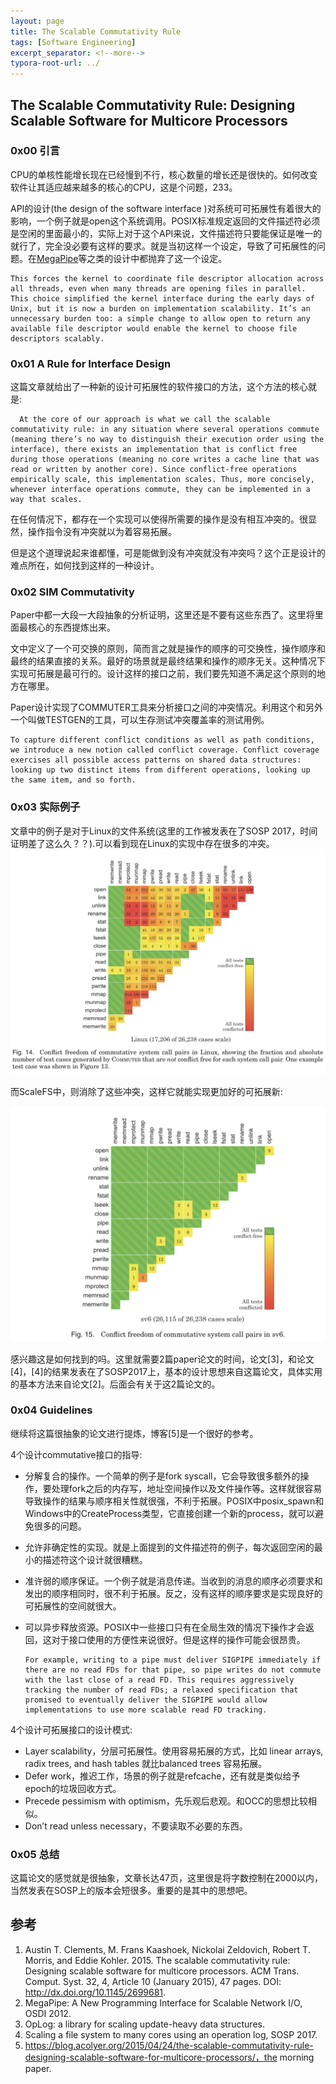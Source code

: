 ```yaml
---
layout: page
title: The Scalable Commutativity Rule
tags: [Software Engineering]
excerpt_separator: <!--more-->
typora-root-url: ../
---
```




## The Scalable Commutativity Rule: Designing Scalable Software for Multicore Processors 



### 0x00 引言

   CPU的单核性能增长现在已经慢到不行，核心数量的增长还是很快的。如何改变软件让其适应越来越多的核心的CPU，这是个问题，233。

   API的设计(the design of the software interface )对系统可可拓展性有着很大的影响，一个例子就是open这个系统调用。POSIX标准规定返回的文件描述符必须是空闲的里面最小的，实际上对于这个API来说，文件描述符只要能保证是唯一的就行了，完全没必要有这样的要求。就是当初这样一个设定，导致了可拓展性的问题。在[MegaPipe](http://www.eecs.berkeley.edu/%7Esylvia/papers/osdi2012_megapipe.pdf)等之类的设计中都抛弃了这一个设定。

```
This forces the kernel to coordinate file descriptor allocation across all threads, even when many threads are opening files in parallel. This choice simplified the kernel interface during the early days of Unix, but it is now a burden on implementation scalability. It’s an unnecessary burden too: a simple change to allow open to return any available file descriptor would enable the kernel to choose file descriptors scalably.
```



### 0x01 A Rule for Interface Design 

​    这篇文章就给出了一种新的设计可拓展性的软件接口的方法，这个方法的核心就是:

```
  At the core of our approach is what we call the scalable commutativity rule: in any situation where several operations commute (meaning there’s no way to distinguish their execution order using the interface), there exists an implementation that is conflict free during those operations (meaning no core writes a cache line that was read or written by another core). Since conflict-free operations empirically scale, this implementation scales. Thus, more concisely, whenever interface operations commute, they can be implemented in a way that scales.
```

  在任何情况下，都存在一个实现可以使得所需要的操作是没有相互冲突的。很显然，操作指令没有冲突就以为着容易拓展。

  但是这个道理说起来谁都懂，可是能做到没有冲突就没有冲突吗？这个正是设计的难点所在，如何找到这样的一种设计。



### 0x02 SIM Commutativity  

   Paper中都一大段一大段抽象的分析证明，这里还是不要有这些东西了。这里将里面最核心的东西提炼出来。

  文中定义了一个可交换的原则，简而言之就是操作的顺序的可交换性，操作顺序和最终的结果直接的关系。最好的场景就是最终结果和操作的顺序无关。这种情况下实现可拓展是最可行的。设计这样的接口之前，我们要先知道不满足这个原则的地方在哪里。

   Paper设计实现了COMMUTER工具来分析接口之间的冲突情况。利用这个和另外一个叫做TESTGEN的工具，可以生存测试冲突覆盖率的测试用例。

```
To capture different conflict conditions as well as path conditions, we introduce a new notion called conflict coverage. Conflict coverage exercises all possible access patterns on shared data structures: looking up two distinct items from different operations, looking up the same item, and so forth.
```



### 0x03 实际例子

   文章中的例子是对于Linux的文件系统(这里的工作被发表在了SOSP 2017，时间证明差了这么久？？).可以看到现在Linux的实现中存在很多的冲突。![scr-linux-fs](/assets/img/scr-linux-fs.png)

 而ScaleFS中，则消除了这些冲突，这样它就能实现更加好的可拓展新:

 ![scr-sv6-fs](/assets/img/scr-sv6-fs.png)



   感兴趣这是如何找到的吗。这里就需要2篇paper论文的时间，论文[3]，和论文[4]，[4]的结果发表在了SOSP2017上，基本的设计思想来自这篇论文，具体实用的基本方法来自论文[2]。后面会有关于这2篇论文的。



### 0x04 Guidelines

  继续将这篇很抽象的论文进行提炼，博客[5]是一个很好的参考。   

 4个设计commutative接口的指导:

* 分解复合的操作。一个简单的例子是fork syscall，它会导致很多额外的操作，要处理fork之后的内存写，地址空间操作以及文件操作等。这样就很容易导致操作的结果与顺序相关性就很强，不利于拓展。POSIX中posix_spawn和Windows中的CreateProcess类型，它直接创建一个新的process，就可以避免很多的问题。

* 允许非确定性的实现。就是上面提到的文件描述符的例子，每次返回空闲的最小的描述符这个设计就很糟糕。

* 准许弱的顺序保证。一个例子就是消息传递。当收到的消息的顺序必须要求和发出的顺序相同时，很不利于拓展。反之，没有这样的顺序要求是实现良好的可拓展性的空间就很大。

* 可以异步释放资源。POSIX中一些接口只有在全局生效的情况下操作才会返回，这对于接口使用的方便性来说很好。但是这样的操作可能会很昂贵。

  ```
  For example, writing to a pipe must deliver SIGPIPE immediately if there are no read FDs for that pipe, so pipe writes do not commute with the last close of a read FD. This requires aggressively tracking the number of read FDs; a relaxed specification that promised to eventually deliver the SIGPIPE would allow implementations to use more scalable read FD tracking.
  ```



 4个设计可拓展接口的设计模式:

* Layer scalability，分层可拓展性。使用容易拓展的方式，比如 linear arrays, radix trees, and hash tables 就比balanced trees 容易拓展。
* Defer work，推迟工作，场景的例子就是refcache，还有就是类似给予epoch的垃圾回收方式。
* Precede pessimism with optimism，先乐观后悲观。和OCC的思想比较相似。
* Don’t read unless necessary，不要读取不必要的东西。

>

### 0x05 总结

  这篇论文的感觉就是很抽象，文章长达47页，这里很是将字数控制在2000以内，当然发表在SOSP上的版本会短很多。重要的是其中的思想吧。

 >

## 参考

1. Austin T. Clements, M. Frans Kaashoek, Nickolai Zeldovich, Robert T. Morris, and Eddie Kohler. 2015. The scalable commutativity rule: Designing scalable software for multicore processors. ACM Trans. Comput. Syst. 32, 4, Article 10 (January 2015), 47 pages.  DOI: http://dx.doi.org/10.1145/2699681.
2. MegaPipe: A New Programming Interface for Scalable Network I/O, OSDI 2012.
3. OpLog: a library for scaling update-heavy data structures.
4. Scaling a file system to many cores using an operation log, SOSP 2017.
5. https://blog.acolyer.org/2015/04/24/the-scalable-commutativity-rule-designing-scalable-software-for-multicore-processors/，the morning paper.